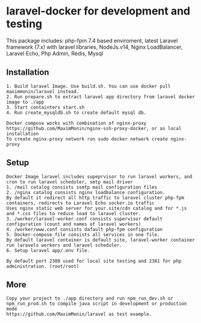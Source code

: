# laravel-docker for development and testing
This package includes: php-fpm 7.4 based enviroment, latest Laravel framework (7.x) with laravel libraries, NodeJs.v14, Nginx LoadBalancer, Laravel Echo, Php Admin, Redis, Mysql

## Installation
~~~
1. Build laravel Image. Use build.sh. You can use docker pull maximmonin/laravel instead.
2. Run prepare.sh to extract laravel app directory from laravel docker image to ./app
3. Start containters start.sh
4. Run create_mysqldb.sh to create default mysql db.

Docker compose works with combination of nginx-proxy https://github.com/MaximMonin/nginx-ssh-proxy-docker, or as local installation
To create nginx-proxy network run sudo docker network create nginx-proxy
~~~

## Setup
~~~
Docker Image laravel includes supeprvisor to run laravel workers, and cron to run laravel scheduler, smtp mail driver
1. /mail catalog consists ssmtp mail configuration files
2. /nginx catalog consists nginx loadbalance configuration.
By default it redirect all http traffic to laravel cluster php-fpm containers, redirects to Laravel Echo socker.io traffic
Uses nginx static web server for your.site/cdn catalog and for *.js and *.css files to reduce load to laravel cluster.
3. /worker/laravel-worker.conf consists supervisor default configuration (count and names of laravel workers)
4. /worker/www.conf consists dafault php-fpm configuration
5. Docker-compose file consists all services in one file. 
By default laravel container is default site, laravel-worker container run laravels workers and laravel scheduler.
6. Setup laravel app/.env file.

By default port 2380 used for local site testing and 2381 for php administration. (root/root)
~~~

## More
~~~
Copy your project to ./app directory and run npm_run_dev.sh or npm_run_prod.sh to compile java script in development or production mode
https://github.com/MaximMonin/laravel as test example.
~~~
